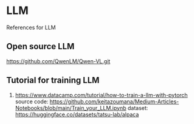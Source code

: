 # LLM
References for LLM

## Open source LLM
https://github.com/QwenLM/Qwen-VL.git

## Tutorial for training LLM
  1. https://www.datacamp.com/tutorial/how-to-train-a-llm-with-pytorch
     source code: https://github.com/keitazoumana/Medium-Articles-Notebooks/blob/main/Train_your_LLM.ipynb
     dataset: https://huggingface.co/datasets/tatsu-lab/alpaca

